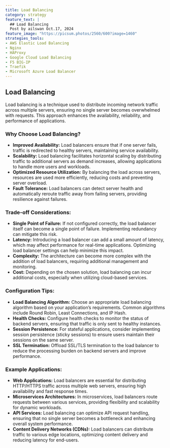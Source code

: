 ```yaml
---
title: Load Balancing
category: strategy
feature_text: |
  ## Load Balancing
  Post by ailswan Oct.17, 2024
feature_image: "https://picsum.photos/2560/600?image=1460"
strategies_tools:
- AWS Elastic Load Balancing
- Nginx
- HAProxy
- Google Cloud Load Balancing
- F5 BIG-IP
- Traefik
- Microsoft Azure Load Balancer
---
```

## Load Balancing
Load balancing is a technique used to distribute incoming network traffic across multiple servers, ensuring no single server becomes overwhelmed with requests. This approach enhances the availability, reliability, and performance of applications.

### Why Choose Load Balancing?
- **Improved Availability:** Load balancers ensure that if one server fails, traffic is redirected to healthy servers, maintaining service availability.
- **Scalability:** Load balancing facilitates horizontal scaling by distributing traffic to additional servers as demand increases, allowing applications to handle more users and workloads.
- **Optimized Resource Utilization:** By balancing the load across servers, resources are used more efficiently, reducing costs and preventing server overload.
- **Fault Tolerance:** Load balancers can detect server health and automatically reroute traffic away from failing servers, providing resilience against failures.

### Trade-off Considerations:
- **Single Point of Failure:** If not configured correctly, the load balancer itself can become a single point of failure. Implementing redundancy can mitigate this risk.
- **Latency:** Introducing a load balancer can add a small amount of latency, which may affect performance for real-time applications. Optimizing load balancer settings can help minimize this impact.
- **Complexity:** The architecture can become more complex with the addition of load balancers, requiring additional management and monitoring.
- **Cost:** Depending on the chosen solution, load balancing can incur additional costs, especially when utilizing cloud-based services.

### Configuration Tips:
- **Load Balancing Algorithm:** Choose an appropriate load balancing algorithm based on your application’s requirements. Common algorithms include Round Robin, Least Connections, and IP Hash.
- **Health Checks:** Configure health checks to monitor the status of backend servers, ensuring that traffic is only sent to healthy instances.
- **Session Persistence:** For stateful applications, consider implementing session persistence (sticky sessions) to ensure users maintain their sessions on the same server.
- **SSL Termination:** Offload SSL/TLS termination to the load balancer to reduce the processing burden on backend servers and improve performance.

### Example Applications:
- **Web Applications:** Load balancers are essential for distributing HTTP/HTTPS traffic across multiple web servers, ensuring high availability and fast response times.
- **Microservices Architectures:** In microservices, load balancers route requests between various services, providing flexibility and scalability for dynamic workloads.
- **API Services:** Load balancing can optimize API request handling, ensuring that no single server becomes a bottleneck and enhancing overall system performance.
- **Content Delivery Networks (CDNs):** Load balancers can distribute traffic to various edge locations, optimizing content delivery and reducing latency for end-users.

